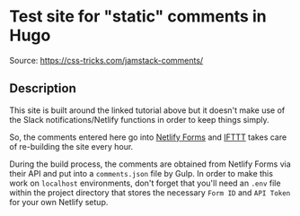 # Test site for "static" comments in Hugo

Source: https://css-tricks.com/jamstack-comments/

## Description

This site is built around the linked tutorial above but it doesn't make use of the Slack notifications/Netlify functions in order to keep things simply.

So, the comments entered here go into [Netlify Forms](https://www.netlify.com/docs/form-handling/) and [IFTTT](https://ifttt.com/) takes care of re-building the site every hour.

During the build process, the comments are obtained from Netlify Forms via their API and put into a `comments.json` file by Gulp. In order to make this work on `localhost` environments, don't forget that you'll need an `.env` file within the project directory that stores the necessary `Form ID` and `API Token` for your own Netlify setup.
